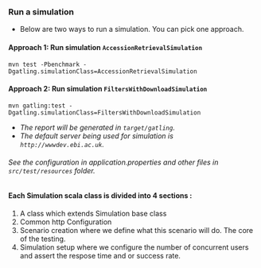 ### Run a simulation
  - Below are two ways to run a simulation. You can pick one approach.
#### Approach 1: Run simulation `AccessionRetrievalSimulation`
```
mvn test -Pbenchmark -Dgatling.simulationClass=AccessionRetrievalSimulation
```
#### Approach 2: Run simulation `FiltersWithDownloadSimulation`
```
mvn gatling:test -Dgatling.simulationClass=FiltersWithDownloadSimulation
```
- *The report will be generated in `target/gatling`.*
- *The default server being used for simulation is `http://wwwdev.ebi.ac.uk`.*

###### See the configuration in application.properties and other files in `src/test/resources` folder.

#### Each Simulation scala class is divided into 4 sections :
1. A class which extends Simulation base class
2. Common http Configuration
3. Scenario creation where we define what this scenario will do. The core of the testing.
4. Simulation setup where we configure the number of concurrent users and assert the respose time and or success rate. 